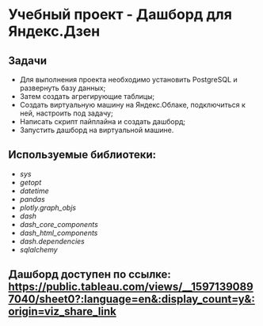 # Учебный проект - Дашборд для Яндекс.Дзен

## Задачи

- Для выполнения проекта необходимо установить PostgreSQL и развернуть базу данных;
- Затем создать агрегирующие таблицы;
- Создать виртуальную машину на Яндекс.Облаке, подключиться к ней, настроить под задачу;
- Написать скрипт пайплайна и создать дашборд;
- Запустить дашборд на виртуальной машине.

## Используемые библиотеки:

- *sys*
- *getopt*
- *datetime*
- *pandas*
- *plotly.graph_objs*
- *dash*
- *dash_core_components*
- *dash_html_components*
- *dash.dependencies*
- *sqlalchemy*

## Дашборд доступен по ссылке: https://public.tableau.com/views/__15971390897040/sheet0?:language=en&:display_count=y&:origin=viz_share_link
